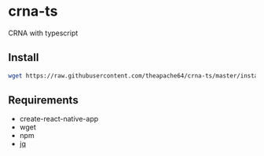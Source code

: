 # crna-ts
CRNA with typescript

## Install

```sh
wget https://raw.githubusercontent.com/theapache64/crna-ts/master/install.sh && sudo sh install.sh && rm install.sh
```

## Requirements

- create-react-native-app
- wget
- npm
- [jq](https://github.com/stedolan/jq)

